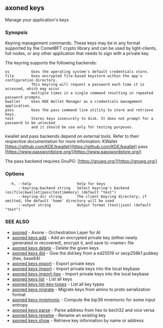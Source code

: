 ## axoned keys

Manage your application's keys

### Synopsis

Keyring management commands. These keys may be in any format supported by the
CometBFT crypto library and can be used by light-clients, full nodes, or any other application
that needs to sign with a private key.

The keyring supports the following backends:

    os          Uses the operating system's default credentials store.
    file        Uses encrypted file-based keystore within the app's configuration directory.
                This keyring will request a password each time it is accessed, which may occur
                multiple times in a single command resulting in repeated password prompts.
    kwallet     Uses KDE Wallet Manager as a credentials management application.
    pass        Uses the pass command line utility to store and retrieve keys.
    test        Stores keys insecurely to disk. It does not prompt for a password to be unlocked
                and it should be use only for testing purposes.

kwallet and pass backends depend on external tools. Refer to their respective documentation for more
information:
    KWallet     [https://github.com/KDE/kwallet](https://github.com/KDE/kwallet)
    pass        [https://www.passwordstore.org/](https://www.passwordstore.org/)

The pass backend requires GnuPG: [https://gnupg.org/](https://gnupg.org/)

### Options

```
  -h, --help                     help for keys
      --keyring-backend string   Select keyring's backend (os|file|kwallet|pass|test|memory) (default "test")
      --keyring-dir string       The client Keyring directory; if omitted, the default 'home' directory will be used
      --output string            Output format (text|json) (default "text")
```

### SEE ALSO

* [axoned](axoned.md)	 - Axone - Orchestration Layer for AI
* [axoned keys add](axoned_keys_add.md)	 - Add an encrypted private key (either newly generated or recovered), encrypt it, and save to &lt;name&gt; file
* [axoned keys delete](axoned_keys_delete.md)	 - Delete the given keys
* [axoned keys did](axoned_keys_did.md)	 - Give the did:key from a ed25519 or secp256k1 pubkey (hex, base64)
* [axoned keys export](axoned_keys_export.md)	 - Export private keys
* [axoned keys import](axoned_keys_import.md)	 - Import private keys into the local keybase
* [axoned keys import-hex](axoned_keys_import-hex.md)	 - Import private keys into the local keybase
* [axoned keys list](axoned_keys_list.md)	 - List all keys
* [axoned keys list-key-types](axoned_keys_list-key-types.md)	 - List all key types
* [axoned keys migrate](axoned_keys_migrate.md)	 - Migrate keys from amino to proto serialization format
* [axoned keys mnemonic](axoned_keys_mnemonic.md)	 - Compute the bip39 mnemonic for some input entropy
* [axoned keys parse](axoned_keys_parse.md)	 - Parse address from hex to bech32 and vice versa
* [axoned keys rename](axoned_keys_rename.md)	 - Rename an existing key
* [axoned keys show](axoned_keys_show.md)	 - Retrieve key information by name or address
